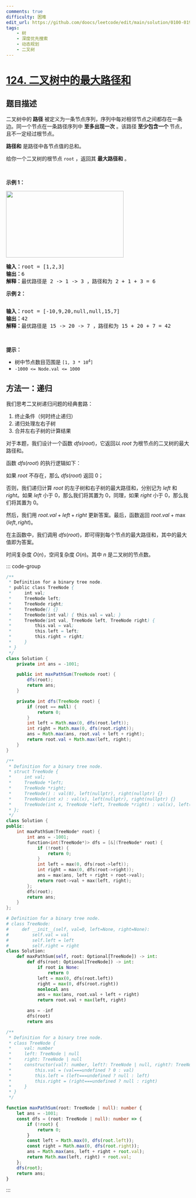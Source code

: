 ```yaml
---
comments: true
difficulty: 困难
edit_url: https://github.com/doocs/leetcode/edit/main/solution/0100-0199/0124.Binary%20Tree%20Maximum%20Path%20Sum/README.md
tags:
    - 树
    - 深度优先搜索
    - 动态规划
    - 二叉树
---
```


<!-- problem:start -->

# [124. 二叉树中的最大路径和](https://leetcode.cn/problems/binary-tree-maximum-path-sum)

## 题目描述

<!-- description:start -->

<p>二叉树中的<strong> 路径</strong> 被定义为一条节点序列，序列中每对相邻节点之间都存在一条边。同一个节点在一条路径序列中 <strong>至多出现一次</strong> 。该路径<strong> 至少包含一个 </strong>节点，且不一定经过根节点。</p>

<p><strong>路径和</strong> 是路径中各节点值的总和。</p>

<p>给你一个二叉树的根节点 <code>root</code> ，返回其 <strong>最大路径和</strong> 。</p>

<p>&nbsp;</p>

<p><strong>示例 1：</strong></p>
<img alt="" src="https://fastly.jsdelivr.net/gh/doocs/leetcode@main/solution/0100-0199/0124.Binary%20Tree%20Maximum%20Path%20Sum/images/exx1.jpg" style="width: 322px; height: 182px;" />
<pre>
<strong>输入：</strong>root = [1,2,3]
<strong>输出：</strong>6
<strong>解释：</strong>最优路径是 2 -&gt; 1 -&gt; 3 ，路径和为 2 + 1 + 3 = 6</pre>

<p><strong>示例 2：</strong></p>
<img alt="" src="https://fastly.jsdelivr.net/gh/doocs/leetcode@main/solution/0100-0199/0124.Binary%20Tree%20Maximum%20Path%20Sum/images/exx2.jpg" />
<pre>
<strong>输入：</strong>root = [-10,9,20,null,null,15,7]
<strong>输出：</strong>42
<strong>解释：</strong>最优路径是 15 -&gt; 20 -&gt; 7 ，路径和为 15 + 20 + 7 = 42
</pre>

<p>&nbsp;</p>

<p><strong>提示：</strong></p>

<ul>
	<li>树中节点数目范围是 <code>[1, 3 * 10<sup>4</sup>]</code></li>
	<li><code>-1000 &lt;= Node.val &lt;= 1000</code></li>
</ul>

<!-- description:end -->

<!-- solution:start -->

## 方法一：递归

我们思考二叉树递归问题的经典套路：

1. 终止条件（何时终止递归）
2. 递归处理左右子树
3. 合并左右子树的计算结果

对于本题，我们设计一个函数 $dfs(root)$，它返回以 $root$ 为根节点的二叉树的最大路径和。

函数 $dfs(root)$ 的执行逻辑如下：

如果 $root$ 不存在，那么 $dfs(root)$ 返回 $0$；

否则，我们递归计算 $root$ 的左子树和右子树的最大路径和，分别记为 $left$ 和 $right$。如果 $left$ 小于 $0$，那么我们将其置为 $0$，同理，如果 $right$ 小于 $0$，那么我们将其置为 $0$。

然后，我们用 $root.val + left + right$ 更新答案。最后，函数返回 $root.val + \max(left, right)$。

在主函数中，我们调用 $dfs(root)$，即可得到每个节点的最大路径和，其中的最大值即为答案。

时间复杂度 $O(n)$，空间复杂度 $O(n)$。其中 $n$ 是二叉树的节点数。

<!-- tabs:start -->
::: code-group

```java [Java]
/**
 * Definition for a binary tree node.
 * public class TreeNode {
 *     int val;
 *     TreeNode left;
 *     TreeNode right;
 *     TreeNode() {}
 *     TreeNode(int val) { this.val = val; }
 *     TreeNode(int val, TreeNode left, TreeNode right) {
 *         this.val = val;
 *         this.left = left;
 *         this.right = right;
 *     }
 * }
 */
class Solution {
    private int ans = -1001;

    public int maxPathSum(TreeNode root) {
        dfs(root);
        return ans;
    }

    private int dfs(TreeNode root) {
        if (root == null) {
            return 0;
        }
        int left = Math.max(0, dfs(root.left));
        int right = Math.max(0, dfs(root.right));
        ans = Math.max(ans, root.val + left + right);
        return root.val + Math.max(left, right);
    }
}
```



```cpp [C++]
/**
 * Definition for a binary tree node.
 * struct TreeNode {
 *     int val;
 *     TreeNode *left;
 *     TreeNode *right;
 *     TreeNode() : val(0), left(nullptr), right(nullptr) {}
 *     TreeNode(int x) : val(x), left(nullptr), right(nullptr) {}
 *     TreeNode(int x, TreeNode *left, TreeNode *right) : val(x), left(left), right(right) {}
 * };
 */
class Solution {
public:
    int maxPathSum(TreeNode* root) {
        int ans = -1001;
        function<int(TreeNode*)> dfs = [&](TreeNode* root) {
            if (!root) {
                return 0;
            }
            int left = max(0, dfs(root->left));
            int right = max(0, dfs(root->right));
            ans = max(ans, left + right + root->val);
            return root->val + max(left, right);
        };
        dfs(root);
        return ans;
    }
};
```

```python [Python]
# Definition for a binary tree node.
# class TreeNode:
#     def __init__(self, val=0, left=None, right=None):
#         self.val = val
#         self.left = left
#         self.right = right
class Solution:
    def maxPathSum(self, root: Optional[TreeNode]) -> int:
        def dfs(root: Optional[TreeNode]) -> int:
            if root is None:
                return 0
            left = max(0, dfs(root.left))
            right = max(0, dfs(root.right))
            nonlocal ans
            ans = max(ans, root.val + left + right)
            return root.val + max(left, right)

        ans = -inf
        dfs(root)
        return ans
```

```ts [TypeScript]
/**
 * Definition for a binary tree node.
 * class TreeNode {
 *     val: number
 *     left: TreeNode | null
 *     right: TreeNode | null
 *     constructor(val?: number, left?: TreeNode | null, right?: TreeNode | null) {
 *         this.val = (val===undefined ? 0 : val)
 *         this.left = (left===undefined ? null : left)
 *         this.right = (right===undefined ? null : right)
 *     }
 * }
 */

function maxPathSum(root: TreeNode | null): number {
    let ans = -1001;
    const dfs = (root: TreeNode | null): number => {
        if (!root) {
            return 0;
        }
        const left = Math.max(0, dfs(root.left));
        const right = Math.max(0, dfs(root.right));
        ans = Math.max(ans, left + right + root.val);
        return Math.max(left, right) + root.val;
    };
    dfs(root);
    return ans;
}
```

:::
<!-- tabs:end -->

<!-- solution:end -->

<!-- problem:end -->